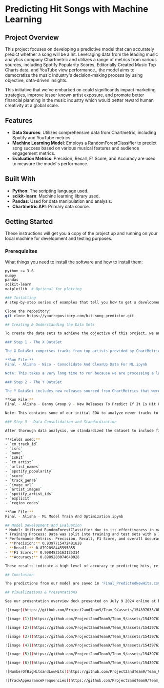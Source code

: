 # Predicting Hit Songs with Machine Learning

## Project Overview

This project focuses on developing a predictive model that can accurately predict whether a song will be a hit. Leveraging data from the leading music analytics company Chartmetric and utilizes a range of metrics from various sources, including Spotify Popularity Scores, Editorially Created Music Top Charts data, and YouTube view performance., the model aims to democratize the music industry's decision-making process by using objective, data-driven insights.  

This initiative that we've embarked on could significantly impact marketing strategies, improve lesser known artist exposure, and promote better financial planning in the music industry which would better reward human creativity at a global scale.

## Features
- **Data Sources**: Utilizes comprehensive data from Chartmetric, including Spotify and YouTube metrics.
- **Machine Learning Model**: Employs a RandomForestClassifier to predict song success based on various musical features and audience engagement metrics.
- **Evaluation Metrics**: Precision, Recall, F1 Score, and Accuracy are used to measure the model's performance.

## Built With
- **Python**: The scripting language used.
- **scikit-learn**: Machine learning library used.
- **Pandas**: Used for data manipulation and analysis.
- **Chartmetric API**: Primary data source.

## Getting Started
These instructions will get you a copy of the project up and running on your local machine for development and testing purposes.

### Prerequisites
What things you need to install the software and how to install them:
```bash
python >= 3.6
numpy
pandas
scikit-learn
matplotlib  # Optional for plotting

### Installing
A step-by-step series of examples that tell you how to get a development environment running:

Clone the repository:
git clone https://yourrepository.com/hit-song-predictor.git

## Creating & Understanding the Data Sets

To create the data sets to achieve the objective of this project, we analyzed tracks from top artists, who have historically produced hit tracks, to train our predictive model. Once trained, the model is then used to analyze newer, lesser-known releases that have potential to become hits. We aim to apply our model to predict the hit potential of the last year's newer, lesser-known releases, and then compare those predictions with actual outcomes to validate the accuracy and effectiveness of our model.

### Step 1 - The X DataSet

The X DataSet comprises tracks from top artists provided by ChartMetrics. This dataset includes tracks that have achieved hit status and others that have not, providing a robust basis for training our predictive model.

**Run File:**
Final - Alisha - Nico - Consolidate And CleanUp Data For ML.ipynb

Note: This takes a very long time to run because we are processing a large data set & joining Artists, Tracks & Charts data to create all of the base CSV data files we will later combine.

### Step 2 - The Y DataSet

The Y DataSet includes new releases sourced from ChartMetrics that were less known at the time of discovery. This dataset consists of new artists and obscure artists, making it ideal for testing the model's ability to predict potential hits.

**Run File:**
Final - Alisha - Danny Group 9 - New Releases To Predict If It Is Hit From Spotify.ipynb

Note: This contains some of our initial EDA to analyze newer tracks to determine what being a Hit means by looking at a variance of High Hit probablity vs Low Hit Probability based on editorial inclusion, chart & playlist mentions.

### Step 3 - Data Consolidation and Standardization

After thorough data analysis, we standardized the dataset to include fields that consistently provided reliable indicators of a song's potential to be a hit. These fields were selected based on their reliability across all tracks and their contribution to the model's accuracy as we optimized the model try out different data sources.

**Fields used:**
- `cm_track_id`
- `isrc`
- `name`
- `IsHit`
- `cm_artist`
- `artist_names`
- `spotify_popularity`
- `score`
- `track_genre`
- `image_url`
- `artist_images`
- `spotify_artist_ids`
- `explicit`
- `region_codes`

**Run File:**
Final - Alisha - ML Model Train And Optimization.ipynb

## Model Development and Evaluation
* Model: Utilized RandomForestClassifier due to its effectiveness in managing overfitting and its robustness with large datasets.
* Training Process: Data was split into training and test sets with a 70:30 ratio, ensuring a random distribution.
* Performance Metrics: Precision, Recall, F1 Score, and overall Accuracy to evaluate the model
- **Precision:** 0.9397715472481828
- **Recall:** 0.8792098445595855
- **F1 Score:** 0.9084825163125314
- **Accuracy:** 0.8989283074648928

These results indicate a high level of accuracy in predicting hits, reinforcing the effectiveness of the chosen features and model architecture.

## Conclusion

The predictions from our model are saved in 'Final_PredictedNewHits.csv', providing insights into which new tracks might become future hits. This project not only highlights the potential of machine learning in the music industry but also offers a valuable tool for artists, producers, and labels to forecast track success.

## Visualizations & Presentations

See our presentation overview deck presented on July 9 2024 online at https://docs.google.com/presentation/d/1MqyydFH2bMGaiJKFjRCEsg0WE7KQXcR6fZeFPb2IWEQ/edit?usp=sharing

![image](https://github.com/Project2andTeam9/Team_9/assets/154397635/0b513399-c450-4218-98ec-d1b8c914b57b)

![image (1)](https://github.com/Project2andTeam9/Team_9/assets/154397635/7ef3d716-748d-4dce-a76a-a9bace2babd3)

![image (2)](https://github.com/Project2andTeam9/Team_9/assets/154397635/153c0a0f-2aae-4bcb-9c54-b955afbe0047)

![image (3)](https://github.com/Project2andTeam9/Team_9/assets/154397635/4c93fa92-1537-4ea9-b741-f525c1cde4cb)

![image (4)](https://github.com/Project2andTeam9/Team_9/assets/154397635/11f00ab7-6969-4f3e-81b0-453283da31f0)

![image (5)](https://github.com/Project2andTeam9/Team_9/assets/154397635/c3f8d3e5-4d2c-4804-92ea-560df132dbc4)

![image (6)](https://github.com/Project2andTeam9/Team_9/assets/154397635/7166ab9d-8417-4a1d-a455-c9fc538d4eb6)

![NumberOfBigHitsandLowHits](https://github.com/Project2andTeam9/Team_9/assets/154397635/7e17fe2f-e1e7-4b36-a6dd-374b6a1fddcc)

![TrackAppearanceFrequencies](https://github.com/Project2andTeam9/Team_9/assets/154397635/b19d93ab-bdbf-4b95-9b52-1d09352cbd15)

